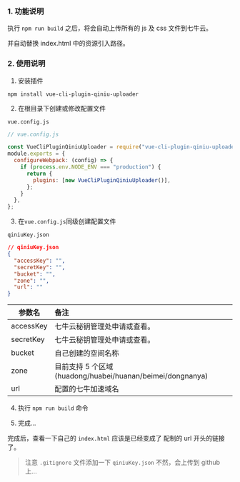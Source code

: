 ### 1. 功能说明

执行 `npm run build` 之后，将会自动上传所有的 js 及 css 文件到七牛云。

并自动替换 index.html 中的资源引入路径。

### 2. 使用说明

1. 安装插件

```shell
npm install vue-cli-plugin-qiniu-uploader
```

2. 在根目录下创建或修改配置文件

`vue.config.js`

```js
// vue.config.js

const VueCliPluginQiniuUploader = require("vue-cli-plugin-qiniu-uploader");
module.exports = {
  configureWebpack: (config) => {
    if (process.env.NODE_ENV === "production") {
      return {
        plugins: [new VueCliPluginQiniuUploader()],
      };
    }
  },
};
```

3. 在`vue.config.js`同级创建配置文件

`qiniuKey.json`

```json
// qiniuKey.json
{
  "accessKey": "",
  "secretKey": "",
  "bucket": "",
  "zone": "",
  "url": ""
}
```

| 参数名    | 备注                                                      |
| --------- | :-------------------------------------------------------- |
| accessKey | 七牛云秘钥管理处申请或查看。                              |
| secretKey | 七牛云秘钥管理处申请或查看。                              |
| bucket    | 自己创建的空间名称                                        |
| zone      | 目前支持 5 个区域(huadong/huabei/huanan/beimei/dongnanya) |
| url       | 配置的七牛加速域名                                        |

4. 执行 `npm run build` 命令

5. 完成...

完成后，查看一下自己的 `index.html` 应该是已经变成了 配制的 url 开头的链接了。

> 注意 `.gitignore` 文件添加一下 `qiniuKey.json` 不然，会上传到 github 上...
